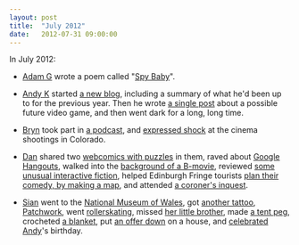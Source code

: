 ```yaml
---
layout: post
title:  "July 2012"
date:   2012-07-31 09:00:00
---
```


In July 2012:

* [Adam G][adam-g] wrote a poem called "[Spy Baby](http://adrokspoems.wordpress.com/2012/07/18/spy-baby/)".

* [Andy K][andy-k] started [a new blog](http://theguidemark3.livejournal.com/758.html), including a summary of what he'd been up to for the previous year. Then he wrote [a single post](http://theguidemark3.livejournal.com/821.html) about a possible future video game, and then went dark for a long, long time.

* [Bryn][bryn] took part in [a podcast](http://randomlyevil.org.uk/2012/07/16/the-media-show-episode-4/), and [expressed shock](http://randomlyevil.org.uk/2012/07/22/the-dark-knight-rises/) at the cinema shootings in Colorado.

* [Dan][dan] shared two [webcomics with puzzles](http://www.scatmania.org/2012/07/04/webcomics-with-puzzles/) in them, raved about [Google Hangouts](http://www.scatmania.org/2012/07/09/google-hangouts/), walked into the [background of a B-movie](http://www.scatmania.org/2012/07/13/quiet-on-set/), reviewed [some unusual interactive fiction](http://www.scatmania.org/2012/07/16/bee/), helped Edinburgh Fringe tourists [plan their comedy, by making a map](http://www.scatmania.org/2012/07/25/free-fringe-map/), and attended [a coroner's inquest](http://www.scatmania.org/2012/07/26/the-coroners-inquest/).

* [Sian][sian] went to the [National Museum of Wales](http://elgingerbread.wordpress.com/2012/07/01/monkeying-around/), got [another tattoo](http://elgingerbread.wordpress.com/2012/07/03/823/), [Patchwork](http://elgingerbread.wordpress.com/2012/07/05/patchwork/), went [rollerskating](http://elgingerbread.wordpress.com/2012/07/08/skatey-skatey/), missed [her little brother](http://elgingerbread.wordpress.com/2012/07/09/still-miss-you-lil-bro/), made [a tent peg](http://elgingerbread.wordpress.com/2012/07/13/im-an-adviser-advocate-get-me-out-of-here/), crocheted [a blanket](http://elgingerbread.wordpress.com/2012/07/14/crochet-blanket/), put [an offer down](http://elgingerbread.wordpress.com/2012/07/17/new-house/) on a house, and [celebrated](http://elgingerbread.wordpress.com/2012/07/31/happy-birthday-mister/) [Andy][andy-r]'s birthday.


[adam-g]:  http://strokeyadam.livejournal.com/
[adam-w]:  http://www.ad-space.org.uk/
[andy-k]:  http://theguidemark3.livejournal.com/
[andy-r]:  http://selfdoubtgun.wordpress.com/
[beth]:    http://littlegreenbeth.livejournal.com/
[bryn]:    http://randomlyevil.org.uk/
[claire]:  http://nowebsite.co.uk/blog/
[dan]:     http://www.scatmania.org/
[ele]:     http://ele-is-crazy.livejournal.com/
[fiona]:   http://fionafish.wordpress.com/
[hayley]:  http://leelee1983.livejournal.com/
[jen]:     http://scleip.livejournal.com/
[jimmy]:   http://vikingjim.livejournal.com/
[jta]:     http://blog.electricquaker.co.uk/
[kit]:     http://reaperkit.wordpress.com/
[liz]:     http://norasdollhouse.livejournal.com/
[malbo21]: http://malbo21.wordpress.com/
[matt-p]:  http://myzelik.livejournal.com/
[matt-r]:  http://matt-inthe-hat.livejournal.com/
[paul]:    http://blog.pacifist.co.uk/
[penny]:   http://thepennyfaerie.livejournal.com/
[pete]:    http://loonybin345.livejournal.com/
[rory]:    http://razinaber.livejournal.com/
[ruth]:    http://fleeblewidget.co.uk/
[sarah]:   http://starlight-sarah.livejournal.com/
[sian]:    http://elgingerbread.wordpress.com/
